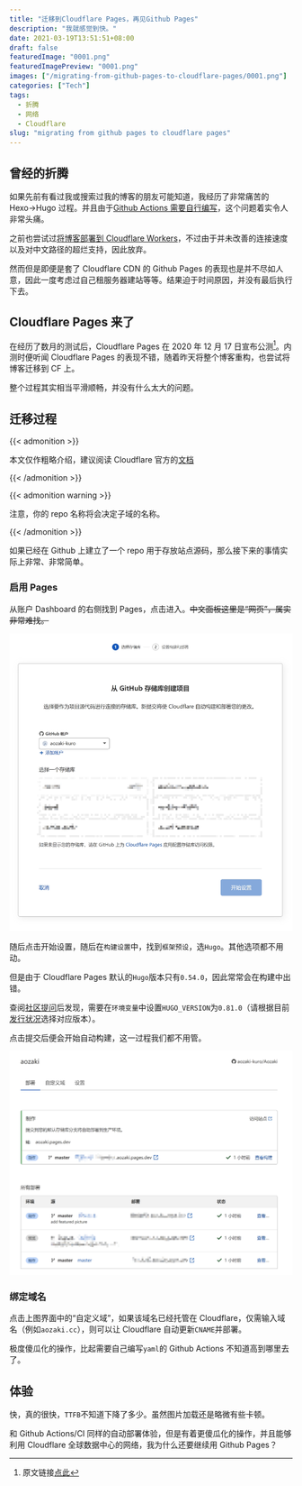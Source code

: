 ```yaml
---
title: "迁移到Cloudflare Pages，再见Github Pages"
description: "我就感觉到快。"
date: 2021-03-19T13:51:51+08:00
draft: false
featuredImage: "0001.png"
featuredImagePreview: "0001.png"
images: ["/migrating-from-github-pages-to-cloudflare-pages/0001.png"]
categories: ["Tech"]
tags:
  - 折腾
  - 网络
  - Cloudflare
slug: "migrating from github pages to cloudflare pages"
---
```


## 曾经的折腾

如果先前有看过我或搜索过我的博客的朋友可能知道，我经历了非常痛苦的 Hexo→Hugo 过程。并且由于[Github Actions 需要自行编写](/deploying-hugo-with-github-actions/)，这个问题着实令人非常头痛。

之前也尝试过[将博客部署到 Cloudflare Workers](/migrating-blog-to-cloudflare-workers/)，不过由于并未改善的连接速度以及对中文路径的超烂支持，因此放弃。

然而但是即便是套了 Cloudflare CDN 的 Github Pages 的表现也是并不尽如人意，因此一度考虑过自己租服务器建站等等。结果迫于时间原因，并没有最后执行下去。

## Cloudflare Pages 来了

在经历了数月的测试后，Cloudflare Pages 在 2020 年 12 月 17 日宣布公测[^1]。内测时便听闻 Cloudflare Pages 的表现不错，随着昨天将整个博客重构，也尝试将博客迁移到 CF 上。

整个过程其实相当平滑顺畅，并没有什么太大的问题。

## 迁移过程

{{< admonition >}}

本文仅作粗略介绍，建议阅读 Cloudflare 官方的[文档](https://developers.cloudflare.com/pages/how-to/deploy-a-hugo-site)

{{< /admonition >}}

{{< admonition warning >}}

注意，你的 repo 名称将会决定子域的名称。

{{< /admonition >}}

如果已经在 Github 上建立了一个 repo 用于存放站点源码，那么接下来的事情实际上非常、非常简单。

### 启用 Pages

从账户 Dashboard 的右侧找到 Pages，点击进入。~~中文面板这里是“网页”，属实非常难找。~~

![选择repo](0002.jpg "在这一界面选择对应的repo")

随后点击开始设置，随后在`构建设置`中，找到`框架预设`，选`Hugo`。其他选项都不用动。

但是由于 Cloudflare Pages 默认的`Hugo`版本只有`0.54.0`，因此常常会在构建中出错。

查阅[社区提问](https://community.cloudflare.com/t/cloudflare-pages-hugo-version-outdated/247215)后发现，需要在`环境变量`中设置`HUGO_VERSION`为`0.81.0`（请根据目前[发行状况](https://github.com/gohugoio/hugo/releases)选择对应版本）。

点击提交后便会开始自动构建，这一过程我们都不用管。

![完成](0003.jpg "提交完成后便已经可以通过子域访问")

### 绑定域名

点击上图界面中的“自定义域”，如果该域名已经托管在 Cloudflare，仅需输入域名（例如`aozaki.cc`），则可以让 Cloudflare 自动更新`CNAME`并部署。

极度傻瓜化的操作，比起需要自己编写`yaml`的 Github Actions 不知道高到哪里去了。

## 体验

快，真的很快，`TTFB`不知道下降了多少。虽然图片加载还是略微有些卡顿。

和 Github Actions/CI 同样的自动部署体验，但是有着更傻瓜化的操作，并且能够利用 Cloudflare 全球数据中心的网络，我为什么还要继续用 Github Pages？

[^1]: 原文链接[点此](https://blog.cloudflare.com/cloudflare-pages/)
